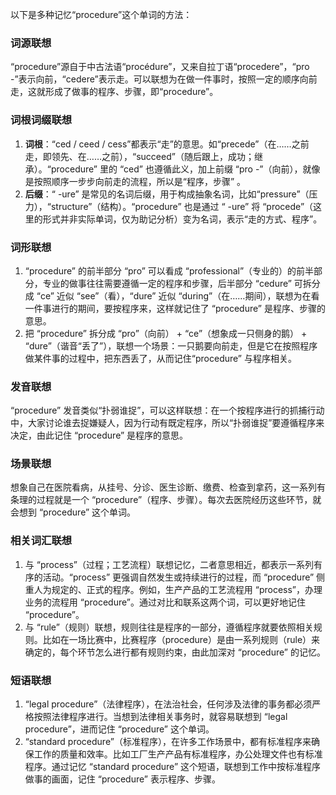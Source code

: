 以下是多种记忆“procedure”这个单词的方法：

### 词源联想
“procedure”源自于中古法语“procédure”，又来自拉丁语“procedere”，“pro -”表示向前，“cedere”表示走。可以联想为在做一件事时，按照一定的顺序向前走，这就形成了做事的程序、步骤，即“procedure”。

### 词根词缀联想
1. **词根**：“ced / ceed / cess”都表示“走”的意思。如“precede”（在……之前走，即领先、在……之前），“succeed”（随后跟上，成功；继承）。“procedure” 里的 “ced” 也遵循此义，加上前缀 “pro -”（向前），就像是按照顺序一步步向前走的流程，所以是“程序，步骤” 。
2. **后缀**：“ -ure” 是常见的名词后缀，用于构成抽象名词，比如“pressure”（压力），“structure”（结构）。“procedure” 也是通过 “ -ure” 将 “procede”（这里的形式并非实际单词，仅为助记分析）变为名词，表示“走的方式、程序”。

### 词形联想
1. “procedure” 的前半部分 “pro” 可以看成 “professional”（专业的）的前半部分，专业的做事往往需要遵循一定的程序和步骤，后半部分 “cedure” 可拆分成 “ce” 近似 “see”（看），“dure” 近似 “during”（在……期间），联想为在看一件事进行的期间，要按程序来，这样就记住了 “procedure” 是程序、步骤的意思。
2. 把 “procedure” 拆分成 “pro”（向前） + “ce”（想象成一只侧身的鹅） + “dure”（谐音“丢了”），联想一个场景：一只鹅要向前走，但是它在按照程序做某件事的过程中，把东西丢了，从而记住“procedure” 与程序相关。

### 发音联想
“procedure” 发音类似“扑弱谁捉”，可以这样联想：在一个按程序进行的抓捕行动中，大家讨论谁去捉嫌疑人，因为行动有既定程序，所以“扑弱谁捉”要遵循程序来决定，由此记住 “procedure” 是程序的意思。

### 场景联想
想象自己在医院看病，从挂号、分诊、医生诊断、缴费、检查到拿药，这一系列有条理的过程就是一个 “procedure”（程序、步骤）。每次去医院经历这些环节，就会想到 “procedure” 这个单词。

### 相关词汇联想
1. 与 “process”（过程；工艺流程）联想记忆，二者意思相近，都表示一系列有序的活动。“process” 更强调自然发生或持续进行的过程，而 “procedure” 侧重人为规定的、正式的程序。例如，生产产品的工艺流程用 “process”，办理业务的流程用 “procedure”。通过对比和联系这两个词，可以更好地记住 “procedure”。
2. 与 “rule”（规则）联想，规则往往是程序的一部分，遵循程序就要依照相关规则。比如在一场比赛中，比赛程序（procedure）是由一系列规则（rule）来确定的，每个环节怎么进行都有规则约束，由此加深对 “procedure” 的记忆。

### 短语联想
1. “legal procedure”（法律程序），在法治社会，任何涉及法律的事务都必须严格按照法律程序进行。当想到法律相关事务时，就容易联想到 “legal procedure”，进而记住 “procedure” 这个单词。
2. “standard procedure”（标准程序），在许多工作场景中，都有标准程序来确保工作的质量和效率。比如工厂生产产品有标准程序，办公处理文件也有标准程序。通过记忆 “standard procedure” 这个短语，联想到工作中按标准程序做事的画面，记住 “procedure” 表示程序、步骤。 